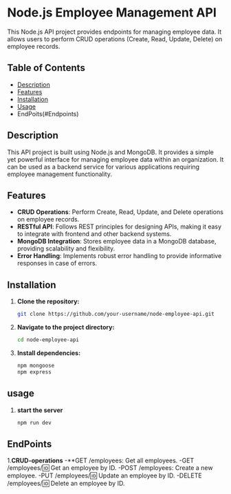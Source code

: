 # Node.js Employee Management API

This Node.js API project provides endpoints for managing employee data. It allows users to perform CRUD operations (Create, Read, Update, Delete) on employee records.

## Table of Contents

- [Description](#description)
- [Features](#features)
- [Installation](#installation)
- [Usage](#usage)
- EndPoits(#Endpoints)
## Description

This API project is built using Node.js and MongoDB. It provides a simple yet powerful interface for managing employee data within an organization. It can be used as a backend service for various applications requiring employee management functionality.

## Features

- **CRUD Operations**: Perform Create, Read, Update, and Delete operations on employee records.
- **RESTful API**: Follows REST principles for designing APIs, making it easy to integrate with frontend and other backend systems.
- **MongoDB Integration**: Stores employee data in a MongoDB database, providing scalability and flexibility.
- **Error Handling**: Implements robust error handling to provide informative responses in case of errors.

## Installation

1. **Clone the repository:**

   ```bash
   git clone https://github.com/your-username/node-employee-api.git
2. **Navigate to the project directory:**
   ```bash
   cd node-employee-api
3. **Install dependencies:**
     ```bash
     npm mongoose
     npm express
## usage
 1. **start the server**
    ```bash
    npm run dev
## EndPoints
 1.**CRUD-operations**
  -**GET /employees: Get all employees.
 -GET /employees/:id: Get an employee by ID.
 -POST /employees: Create a new employee.
 -PUT /employees/:id: Update an employee by ID.
 -DELETE /employees/:id: Delete an employee by ID.
